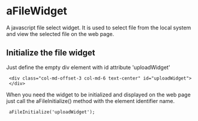 # aFileWidget
A javascript file select widget. It is used to select file from the local system and view the selected file on the web page.

## Initialize the file widget

Just define the empty div element with id attribute 'uploadWidget'

```shell
 <div class="col-md-offset-3 col-md-6 text-center" id="uploadWidget"> 
 </div>
```

When you need the widget to be initialized and displayed on the web page just call the aFileInitialize() method with the element identifier name.

```shell
 aFileInitialize('uploadWidget');
```



